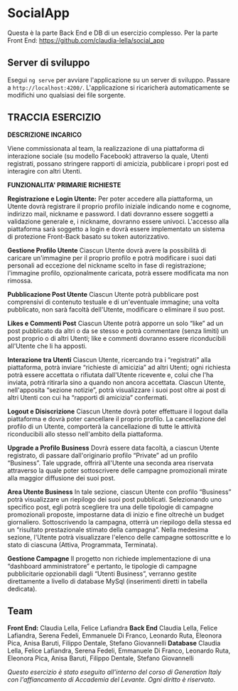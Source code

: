 
# SocialApp
Questa è la parte Back End e DB di un esercizio complesso. Per la parte Front End: https://github.com/claudia-lella/social_app

## Server di sviluppo

Esegui `ng serve` per avviare l'applicazione su un server di sviluppo. Passare a `http://localhost:4200/`. L'applicazione si ricaricherà automaticamente se modifichi uno qualsiasi dei file sorgente.

## TRACCIA ESERCIZIO

**DESCRIZIONE INCARICO**

Viene commissionata al team, la realizzazione di una piattaforma di interazione  sociale (su modello Facebook) attraverso la quale, Utenti registrati, possano stringere rapporti di amicizia, pubblicare i propri post ed interagire con altri Utenti.

**FUNZIONALITA' PRIMARIE RICHIESTE**

**Registrazione e Login Utente:**
Per poter accedere alla piattaforma, un Utente dovrà registrare il proprio profilo iniziale indicando nome e cognome, indirizzo mail, nickname e password. I dati dovranno essere soggetti a validazione generale e, i nickname, dovranno essere univoci. L'accesso alla piattaforma sarà soggetto a login e dovrà essere implementato un sistema di protezione Front-Back basato su token autorizzativo.

**Gestione Profilo Utente**
Ciascun Utente dovrà avere la possibilità di caricare un'immagine per il proprio profilo e potrà modificare i suoi dati personali ad eccezione del nickname scelto in fase di registrazione; l'immagine profilo, opzionalmente caricata, potrà essere modificata ma non rimossa.

**Pubblicazione Post Utente** 
Ciascun Utente potrà pubblicare post comprensivi di contenuto testuale e di un'eventuale immagine; una volta pubblicato, non sarà facoltà dell'Utente, modificare o eliminare il suo post.

**Likes e Commenti Post**
Ciascun Utente potrà apporre un solo “like” ad un post pubblicato da altri o da se stesso e potrà commentare (senza limiti) un post proprio o di altri Utenti; like e commenti dovranno essere riconducibili all'Utente che li ha apposti.

**Interazione tra Utenti**
Ciascun Utente, ricercando tra i “registrati” alla piattaforma, potrà inviare “richieste di amicizia” ad altri Utenti; ogni richiesta potrà essere accettata o rifiutata dall'Utente ricevente e, colui che l'ha inviata, potrà ritirarla sino a quando non ancora accettata. Ciascun Utente, nell'apposita “sezione notizie”, potrà visualizzare i suoi post oltre ai post di altri Utenti con cui ha “rapporti di amicizia” confermati.

**Logout e Disiscrizione**
Ciascun Utente dovrà poter effettuare il logout dalla piattaforma e dovrà poter cancellare il proprio profilo. La cancellazione del profilo di un Utente, comporterà la cancellazione di tutte le attività riconducibili allo stesso nell'ambito della piattaforma.

**Upgrade a Profilo Business**
Dovrà essere data facoltà, a ciascun Utente registrato, di passare dall'originario profilo “Private” ad un profilo “Business”. Tale upgrade, offrirà all'Utente una seconda area riservata attraverso la quale poter sottoscrivere delle campagne promozionali mirate alla maggior diffusione dei suoi post.

**Area Utente Business**
In tale sezione, ciascun Utente con profilo “Business” potrà visualizzare un riepilogo dei suoi post pubblicati. Selezionando uno specifico post, egli potrà scegliere tra una delle tipologie di campagne promozionali proposte, impostarne data di inizio e fine oltrechè un budget giornaliero. Sottoscrivendo la campagna, otterrà un riepilogo della stessa ed un “risultato prestazionale stimato della campagna”. Nella medesima sezione, l'Utente potrà visualizzare l'elenco delle campagne sottoscritte e lo stato di
ciascuna (Attiva, Programmata, Terminata).

**Gestione Campagne**
Il progetto non richiede implementazione di una “dashboard amministratore” e pertanto, le tipologie di campagne pubblicitarie opzionabili dagli “Utenti Business”, verranno gestite direttamente a livello di database MySql (inserimenti diretti in tabella dedicata).

## Team
**Front End:**
Claudia Lella, Felice Lafiandra
**Back End**
Claudia Lella, Felice Lafiandra, Serena Fedeli, Emmanuele Di Franco, Leonardo Ruta, Eleonora Pica, Anisa Baruti, Filippo Dentale, Stefano Giovannelli
**Database**
Claudia Lella, Felice Lafiandra, Serena Fedeli, Emmanuele Di Franco, Leonardo Ruta, Eleonora Pica, Anisa Baruti, Filippo Dentale, Stefano Giovannelli

_Questo esercizio è stato eseguito all'interno del corso di Generation Italy con l'affiancamento di Accademia del Levante. Ogni diritto è riservato._

